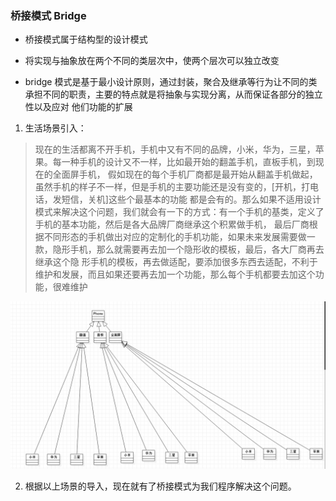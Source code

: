 ### 桥接模式 Bridge

* 桥接模式属于结构型的设计模式

* 将实现与抽象放在两个不同的类层次中，使两个层次可以独立改变

* bridge 模式是基于最小设计原则，通过封装，聚合及继承等行为让不同的类承担不同的职责，主要的特点就是将抽象与实现分离，从而保证各部分的独立性以及应对
他们功能的扩展

1. 生活场景引入：

> 现在的生活都离不开手机，手机中又有不同的品牌，小米，华为，三星，苹果。每一种手机的设计又不一样，比如最开始的翻盖手机，直板手机，到现在的全面屏手机，
假如现在的每个手机厂商都是最开始从翻盖手机做起，虽然手机的样子不一样，但是手机的主要功能还是没有变的，[开机，打电话，发短信，关机]这些个最基本的功能
都是会有的。那么如果不适用设计模式来解决这个问题，我们就会有一下的方式：有一个手机的基类，定义了手机的基本功能，然后是各大品牌厂商继承这个积累做手机，
最后厂商根据不同形态的手机做出对应的定制化的手机功能，如果未来发展需要做一款，隐形手机，那么就需要再去加一个隐形收的模板，最后，各大厂商再去继承这个隐
形手机的模板，再去做适配，要添加很多东西去适配，不利于维护和发展，而且如果还要再去加一个功能，那么每个手机都要去加这个功能，很难维护

![传统的](./uml/uml-1.jpg)

2. 根据以上场景的导入，现在就有了桥接模式为我们程序解决这个问题。




